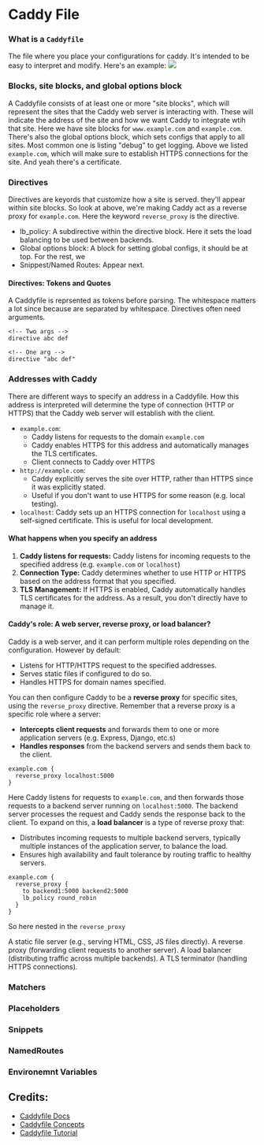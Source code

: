 # Caddy File 


### What is a `Caddyfile`
The file where you place your configurations for caddy. It's intended to be easy to interpret and modify. Here's an example:
![](https://caddyserver.com/old/resources/images/caddyfile-visual.png)

### Blocks, site blocks, and global options block
A Caddyfile consists of at least one or more "site blocks", which will represent the sites that the Caddy web server is interacting with. These will indicate the address of the site and how we want Caddy to integrate wtih that site. Here we have site blocks for `www.example.com` and `example.com`. There's also the global options block, which sets configs that apply to all sites. Most common one is listing "debug" to get logging. Above we listed `example.com`, which will make sure to establish HTTPS connections for the site. And yeah there's a certificate.

### Directives
Directives are keyords that customize how a site is served. they'll appear within site blocks. So look at above, we're making Caddy act as a reverse proxy for `example.com`. Here the keyword `reverse_proxy` is the directive.
- lb_policy: A subdirective within the directive block. Here it sets the load balancing to be used between backends. 
- Global options block: A block for setting global configs, it should be at top. For the rest, we 
- Snippest/Named Routes: Appear next.

#### Directives: Tokens and Quotes
A Caddyfile is reprsented as tokens before parsing. The whitespace matters a lot since because are separated by whitespace. Directives often need arguments.
```
<!-- Two args -->
directive abc def

<!-- One arg -->
directive "abc def"
```

### Addresses with Caddy
There are different ways to specify an address in a Caddyfile. How this address is interpreted will determine the type of connection (HTTP or HTTPS) that the Caddy web server will establish with the client.

- `example.com`:
  - Caddy listens for requests to the domain `example.com`
  - Caddy enables HTTPS for this address and automatically manages the TLS certificates.
  - Client connects to Caddy over HTTPS
- `http://example.com`:
  - Caddy explicitly serves the site over HTTP, rather than HTTPS since it was explicitly stated.
  - Useful if you don't want to use HTTPS for some reason (e.g. local testing).
- `localhost`: Caddy sets up an HTTPS connection for `localhost` using a self-signed certificate. This is useful for local development.

#### What happens when you specify an address
1. **Caddy listens for requests:** Caddy listens for incoming requests to the specified address (e.g. `example.com` or `localhost`)
2. **Connection Type:** Caddy determines whether to use HTTP or HTTPS based on the address format that you specified.
3. **TLS Management:** If HTTPS is enabled, Caddy automatically handles TLS certificates for the address. As a result, you don't directly have to manage it.

#### Caddy's role: A web server, reverse proxy, or load balancer?
Caddy is a web server, and it can perform multiple roles depending on the configuration. However by default:
  - Listens for HTTP/HTTPS request to the specified addresses.
  - Serves static files if configured to do so.
  - Handles HTTPS for domain names specified.

You can then configure Caddy to be a **reverse proxy** for specific sites, using the `reverse_proxy` directive. Remember that a reverse proxy is a specific role where a server:
- **Intercepts client requests** and forwards them to one or more application servers (e.g. Express, Django, etc.s)
- **Handles responses** from the backend servers and sends them back to the client.

```
example.com {
  reverse_proxy localhost:5000
}
```
Here Caddy listens for requests to `example.com`, and then forwards those requests to a backend server running on `localhost:5000`. The backend server processes the request and Caddy sends the response back to the client. To expand on this, a **load balancer** is a type of reverse proxy that:
- Distributes incoming requests to multiple backend servers, typically multiple instances of the application server,  to balance the load.
- Ensures high availability and fault tolerance by routing traffic to healthy servers. 
```
example.com {
  reverse_proxy {
    to backend1:5000 backend2:5000
    lb_policy round_robin
  }
}
```
So here nested in the `reverse_proxy`


A static file server (e.g., serving HTML, CSS, JS files directly).
A reverse proxy (forwarding client requests to another server).
A load balancer (distributing traffic across multiple backends).
A TLS terminator (handling HTTPS connections).






### Matchers 

### Placeholders

### Snippets

### NamedRoutes

### Environemnt Variables

## Credits:
- [Caddyfile Docs](https://caddyserver.com/docs/caddyfile)
- [Caddyfile Concepts](https://caddyserver.com/docs/caddyfile/concepts)
- [Caddyfile Tutorial](https://caddyserver.com/docs/caddyfile-tutorial)